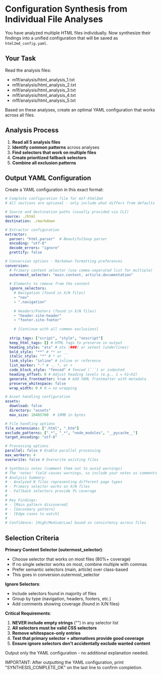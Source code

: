 # Configuration Synthesis from Individual File Analyses

You have analyzed multiple HTML files individually. Now synthesize their
findings into a unified configuration that will be saved as
`html2md_config.yaml`.

## Your Task

Read the analysis files:

- m1f/analysis/html_analysis_1.txt
- m1f/analysis/html_analysis_2.txt
- m1f/analysis/html_analysis_3.txt
- m1f/analysis/html_analysis_4.txt
- m1f/analysis/html_analysis_5.txt

Based on these analyses, create an optimal YAML configuration that works across
all files.

## Analysis Process

1. **Read all 5 analysis files**
2. **Identify common patterns** across analyses
3. **Find selectors that work on multiple files**
4. **Create prioritized fallback selectors**
5. **Combine all exclusion patterns**

## Output YAML Configuration

Create a YAML configuration in this exact format:

````yaml
# Complete configuration file for m1f-html2md
# All sections are optional - only include what differs from defaults

# Source and destination paths (usually provided via CLI)
source: ./html
destination: ./markdown

# Extractor configuration
extractor:
  parser: "html.parser"  # BeautifulSoup parser
  encoding: "utf-8"
  decode_errors: "ignore"
  prettify: false

# Conversion options - Markdown formatting preferences
conversion:
  # Primary content selector (use comma-separated list for multiple)
  outermost_selector: "main.content, article.documentation"
  
  # Elements to remove from the content
  ignore_selectors:
    # Navigation (found in X/N files)
    - "nav"
    - ".navigation"
    
    # Headers/Footers (found in X/N files)
    - "header.site-header"
    - "footer.site-footer"
    
    # [Continue with all common exclusions]
  
  strip_tags: ["script", "style", "noscript"]
  keep_html_tags: [] # HTML tags to preserve in output
  heading_style: "atx" # atx (###) or setext (underlines)
  bold_style: "**" # ** or __
  italic_style: "*" # * or _
  link_style: "inline" # inline or reference
  list_marker: "-" # -, *, or +
  code_block_style: "fenced" # fenced (```) or indented
  heading_offset: 0 # Adjust heading levels (e.g., 1 = h1→h2)
  generate_frontmatter: true # Add YAML frontmatter with metadata
  preserve_whitespace: false
  wrap_width: 0 # 0 = no wrapping

# Asset handling configuration
assets:
  download: false
  directory: "assets"
  max_size: 10485760  # 10MB in bytes

# File handling options
file_extensions: [".html", ".htm"]
exclude_patterns: [".*", "_*", "node_modules", "__pycache__"]
target_encoding: "utf-8"

# Processing options
parallel: false # Enable parallel processing
max_workers: 4
overwrite: false # Overwrite existing files

# Synthesis notes (comment them out to avoid warnings)
# The 'notes' field causes warnings, so include your notes as comments instead:
# Analysis Summary:
# - Analyzed N files representing different page types
# - Primary selector works on X/N files
# - Fallback selectors provide Y% coverage
#
# Key Findings:
# - [Main pattern discovered]
# - [Secondary pattern]
# - [Edge cases to watch]
#
# Confidence: [High/Medium/Low] based on consistency across files
````

## Selection Criteria

**Primary Content Selector (outermost_selector)**:

- Choose selector that works on most files (80%+ coverage)
- If no single selector works on most, combine multiple with commas
- Prefer semantic selectors (main, article) over class-based
- This goes in conversion.outermost_selector

**Ignore Selectors**:

- Include selectors found in majority of files
- Group by type (navigation, headers, footers, etc.)
- Add comments showing coverage (found in X/N files)

**Critical Requirements**:

1. **NEVER include empty strings** ("") in any selector list
2. **All selectors must be valid CSS selectors**
3. **Remove whitespace-only entries**
4. **Test that primary selector + alternatives provide good coverage**
5. **Ensure ignore selectors don't accidentally exclude wanted content**

Output only the YAML configuration - no additional explanation needed.

IMPORTANT: After outputting the YAML configuration, print
"SYNTHESIS_COMPLETE_OK" on the last line to confirm completion.

